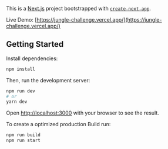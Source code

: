 This is a [Next.js](https://nextjs.org/) project bootstrapped with [`create-next-app`](https://github.com/vercel/next.js/tree/canary/packages/create-next-app).

Live Demo: [https://jungle-challenge.vercel.app/](https://jungle-challenge.vercel.app/)

## Getting Started

Install dependencies:

```bash
npm install
```

Then, run the development server:

```bash
npm run dev
# or
yarn dev
```

Open [http://localhost:3000](http://localhost:3000) with your browser to see the result.

To create a optimized production Build run:

```bash
npm run build
npm run start
```
